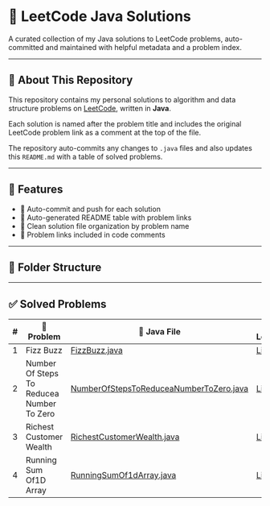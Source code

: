 # 🚀 LeetCode Java Solutions

A curated collection of my Java solutions to LeetCode problems, auto-committed and maintained with helpful metadata and a problem index.

---

## 🧠 About This Repository

This repository contains my personal solutions to algorithm and data structure problems on [LeetCode](https://leetcode.com/), written in **Java**.

Each solution is named after the problem title and includes the original LeetCode problem link as a comment at the top of the file.

The repository auto-commits any changes to `.java` files and also updates this `README.md` with a table of solved problems.

---

## 🚀 Features

- 🔄 Auto-commit and push for each solution
- 📝 Auto-generated README table with problem links
- 📄 Clean solution file organization by problem name
- 💬 Problem links included in code comments

---

## 📂 Folder Structure


---

## ✅ Solved Problems

| # | 🧠 Problem | 📄 Java File | 🔗 LeetCode |
|---|------------|--------------|-------------|
| 1 | Fizz Buzz | [FizzBuzz.java](FizzBuzz.java) | [Link](https://leetcode.com/problems/fizz-buzz/) |
| 2 | Number Of Steps To Reducea Number To Zero | [NumberOfStepsToReduceaNumberToZero.java](NumberOfStepsToReduceaNumberToZero.java) | [Link](https://leetcode.com/problems/number-of-steps-to-reduce-a-number-to-zero/description/) |
| 3 | Richest Customer Wealth | [RichestCustomerWealth.java](RichestCustomerWealth.java) | [Link](https://leetcode.com/problems/richest-customer-wealth/) |
| 4 | Running Sum Of1D Array | [RunningSumOf1dArray.java](RunningSumOf1dArray.java) | [Link](https://leetcode.com/problems/running-sum-of-1d-array/description/) |
